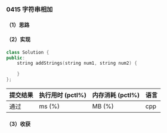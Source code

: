 ### 0415 字符串相加

#### （1）思路

#### （2）实现

```cpp
class Solution {
public:
    string addStrings(string num1, string num2) {

    }
};
```

| 提交结果 | 执行用时 (pctl%) | 内存消耗 (pctl%) | 语言 |
|:---------|:-----------------|:-----------------|:-----|
| 通过     |  ms (%)   |  MB (%)  | cpp  |

#### （3）收获
